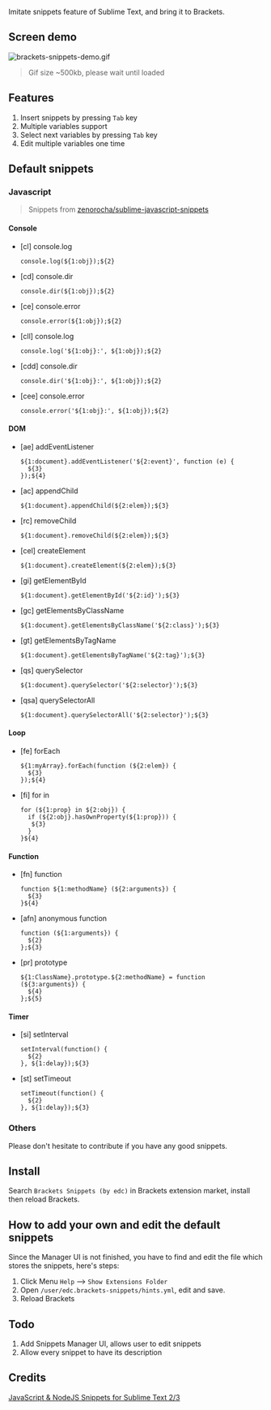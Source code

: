 Imitate snippets feature of Sublime Text, and bring it to Brackets.

## Screen demo
![brackets-snippets-demo.gif](http://edwardchu.org/assets/images/brackets-snippets-demo.gif "Demo gif of the extension")
> Gif size ~500kb, please wait until loaded

## Features
1. Insert snippets by pressing `Tab` key
2. Multiple variables support
3. Select next variables by pressing `Tab` key
4. Edit multiple variables one time

## Default snippets
### Javascript
> Snippets from [zenorocha/sublime-javascript-snippets](https://github.com/zenorocha/sublime-javascript-snippets)

#### Console
- [cl] console.log
    ```
    console.log(${1:obj});${2}
    ```

- [cd] console.dir
    ```
    console.dir(${1:obj});${2}
    ```

- [ce] console.error
    ```
    console.error(${1:obj});${2}
    ```

- [cll] console.log
    ```
    console.log('${1:obj}:', ${1:obj});${2}
    ```

- [cdd] console.dir
    ```
    console.dir('${1:obj}:', ${1:obj});${2}
    ```

- [cee] console.error
    ```
    console.error('${1:obj}:', ${1:obj});${2}
    ```

#### DOM
- [ae] addEventListener
    ```
    ${1:document}.addEventListener('${2:event}', function (e) {
      ${3}
    });${4}
    ```

- [ac] appendChild
    ```
    ${1:document}.appendChild(${2:elem});${3}
    ```

- [rc] removeChild
    ```
    ${1:document}.removeChild(${2:elem});${3}
    ```

- [cel] createElement
    ```
    ${1:document}.createElement(${2:elem});${3}
    ```

- [gi] getElementById
    ```
    ${1:document}.getElementById('${2:id}');${3}
    ```

- [gc] getElementsByClassName
    ```
    ${1:document}.getElementsByClassName('${2:class}');${3}
    ```

- [gt] getElementsByTagName
    ```
    ${1:document}.getElementsByTagName('${2:tag}');${3}
    ```

- [qs] querySelector
    ```
    ${1:document}.querySelector('${2:selector}');${3}
    ```

- [qsa] querySelectorAll
    ```
    ${1:document}.querySelectorAll('${2:selector}');${3}
    ```

#### Loop
- [fe] forEach
    ```
    ${1:myArray}.forEach(function (${2:elem}) {
      ${3}
    });${4}
    ```

- [fi] for in
    ```
    for (${1:prop} in ${2:obj}) {
      if (${2:obj}.hasOwnProperty(${1:prop})) {
       ${3}
      }
    }${4}
    ```

#### Function
- [fn] function
    ```
    function ${1:methodName} (${2:arguments}) {
      ${3}
    }${4}
    ```

- [afn] anonymous function
    ```
    function (${1:arguments}) {
      ${2}
    };${3}
    ```

- [pr] prototype
    ```
    ${1:ClassName}.prototype.${2:methodName} = function (${3:arguments}) {
      ${4}
    };${5}
    ```

#### Timer
- [si] setInterval
    ```
    setInterval(function() {
      ${2}
    }, ${1:delay});${3}
    ```

- [st] setTimeout
    ```
    setTimeout(function() {
      ${2}
    }, ${1:delay});${3}
    ```

### Others
Please don't hesitate to contribute if you have any good snippets.

## Install
Search `Brackets Snippets (by edc)` in Brackets extension market, install then reload Brackets.

## How to add your own and edit the default snippets
Since the Manager UI is not finished, you have to find and edit the file which stores the snippets, here's steps:

1. Click Menu `Help` --> `Show Extensions Folder`
2. Open `/user/edc.brackets-snippets/hints.yml`, edit and save.
3. Reload Brackets

## Todo
1. Add Snippets Manager UI, allows user to edit snippets
2. Allow every snippet to have its description

## Credits
[JavaScript & NodeJS Snippets for Sublime Text 2/3](https://github.com/zenorocha/sublime-javascript-snippets)